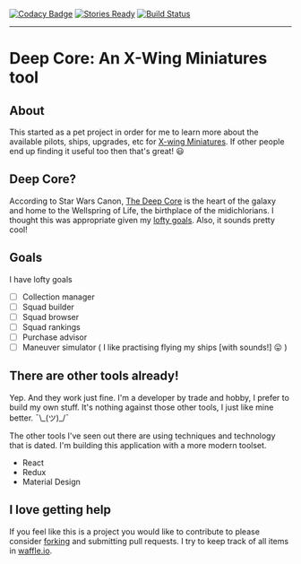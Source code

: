 
[![Codacy Badge](https://api.codacy.com/project/badge/Grade/da68dd6e8a024d5a8d8a4e739a840b49)](https://www.codacy.com/app/sgood/deep_core?utm_source=github.com&utm_medium=referral&utm_content=stevegood/deep_core&utm_campaign=badger)
[![Stories Ready](https://badge.waffle.io/stevegood/deep_core.png?label=ready&title=Ready)](https://waffle.io/stevegood/deep_core?utm_source=badge) [![Build Status](https://travis-ci.org/stevegood/deep_core.svg?branch=master)](https://travis-ci.org/stevegood/deep_core)

---

# Deep Core: An X-Wing Miniatures tool

## About

This started as a pet project in order for me to learn more about the available pilots, ships, upgrades, etc for [X-wing Miniatures](https://www.fantasyflightgames.com/en/products/x-wing/). If other people end up finding it useful too then that's great! :smiley:

## Deep Core?

According to Star Wars Canon, [The Deep Core](http://starwars.wikia.com/wiki/Deep_Core) is the heart of the galaxy and home to the Wellspring of Life, the birthplace of the midichlorians. I thought this was appropriate given my [lofty goals](#goals). Also, it sounds pretty cool!

## Goals

I have lofty goals

- [ ] Collection manager
- [ ] Squad builder
- [ ] Squad browser
- [ ] Squad rankings
- [ ] Purchase advisor
- [ ] Maneuver simulator ( I like practising flying my ships [with sounds!] :stuck_out_tongue: )

## There are other tools already!

Yep. And they work just fine. I'm a developer by trade and hobby, I prefer to build my own stuff. It's nothing against those other tools, I just like mine better. ¯\\\_(ツ)\_/¯

The other tools I've seen out there are using techniques and technology that is dated. I'm building this application with a more modern toolset.

- React
- Redux
- Material Design

## I love getting help

If you feel like this is a project you would like to contribute to please consider [forking](https://github.com/stevegood/deep_core/projects#fork-destination-box) and submitting pull requests. I try to keep track of all items in [waffle.io](https://waffle.io/stevegood/deep_core).
